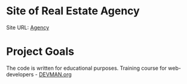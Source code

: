 # Site of Real Estate Agency

Site URL: [Agency](https://b00bl1k.ru/21_valid_markup/)

# Project Goals

The code is written for educational purposes. Training course for web-developers - [DEVMAN.org](https://devman.org)
